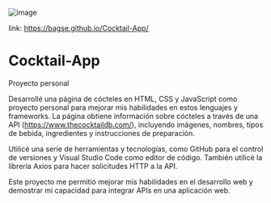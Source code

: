 ![image](https://user-images.githubusercontent.com/102260190/209488453-46cca0a1-66c2-47a9-8c8b-78e97cd013f1.png)

link: https://bagse.github.io/Cocktail-App/

# Cocktail-App

Proyecto personal

Desarrollé una página de cócteles en HTML, CSS y JavaScript como proyecto personal para mejorar mis habilidades en estos lenguajes y frameworks. La página obtiene información sobre cócteles a través de una API (https://www.thecocktaildb.com/), incluyendo imágenes, nombres, tipos de bebida, ingredientes y instrucciones de preparación.

Utilicé una serie de herramientas y tecnologías, como GitHub para el control de versiones y Visual Studio Code como editor de código. También utilicé la librería Axios para hacer solicitudes HTTP a la API.

Este proyecto me permitió mejorar mis habilidades en el desarrollo web y demostrar mi capacidad para integrar APIs en una aplicación web.
